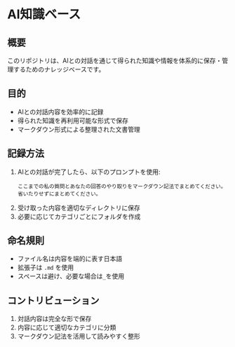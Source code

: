 # AI知識ベース

## 概要
このリポジトリは、AIとの対話を通じて得られた知識や情報を体系的に保存・管理するためのナレッジベースです。

## 目的
- AIとの対話内容を効率的に記録
- 得られた知識を再利用可能な形式で保存
- マークダウン形式による整理された文書管理

## 記録方法
1. AIとの対話が完了したら、以下のプロンプトを使用:
   ```
   ここまでの私の質問とあなたの回答のやり取りをマークダウン記法でまとめてください。
   省いたりせずにまとめてください。
   ```
2. 受け取った内容を適切なディレクトリに保存
3. 必要に応じてカテゴリごとにフォルダを作成

## 命名規則
- ファイル名は内容を端的に表す日本語
- 拡張子は `.md` を使用
- スペースは避け、必要な場合は`_`を使用

## コントリビューション
1. 対話内容は完全な形で保存
2. 内容に応じて適切なカテゴリに分類
3. マークダウン記法を活用して読みやすく整形